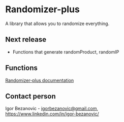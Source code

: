 # Randomizer-plus

A library that allows you to randomize everything.

## Next release
  -  Functions that generate randomProduct, randomIP

## Functions
  [Randomizer-plus documentation](https://github.com/IgorBezanovic/randomizer-plus/wiki/Randomizer%E2%80%90plus)

## Contact person
Igor Bezanovic - igorbezanovic@gmail.com, https://www.linkedin.com/in/igor-bezanovic/